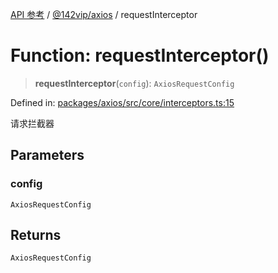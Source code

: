 [API 参考](../../../index.md) / [@142vip/axios](../index.md) / requestInterceptor

# Function: requestInterceptor()

> **requestInterceptor**(`config`): `AxiosRequestConfig`

Defined in: [packages/axios/src/core/interceptors.ts:15](https://github.com/142vip/core-x/blob/15d5bc9ef4bece78c0e60bdf074a2d245f625100/packages/axios/src/core/interceptors.ts#L15)

请求拦截器

## Parameters

### config

`AxiosRequestConfig`

## Returns

`AxiosRequestConfig`

